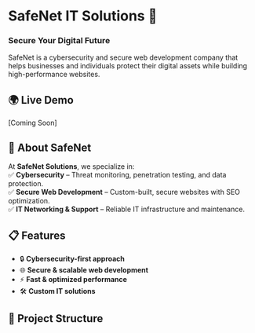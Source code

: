 # SafeNet IT Solutions 🚀  
### **Secure Your Digital Future**  

SafeNet is a cybersecurity and secure web development company that helps businesses and individuals protect their digital assets while building high-performance websites.  

## 🌍 **Live Demo**  
[Coming Soon]  

## 📌 **About SafeNet**  
At **SafeNet Solutions**, we specialize in:  
✅ **Cybersecurity** – Threat monitoring, penetration testing, and data protection.  
✅ **Secure Web Development** – Custom-built, secure websites with SEO optimization.  
✅ **IT Networking & Support** – Reliable IT infrastructure and maintenance.  

## 📋 **Features**  
- 🔒 **Cybersecurity-first approach**  
- 🌐 **Secure & scalable web development**  
- ⚡ **Fast & optimized performance**  
- 🛠 **Custom IT solutions**  

## 📂 **Project Structure**  

